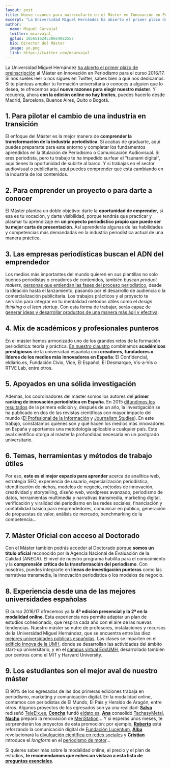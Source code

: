 ```yaml
---
layout: post
title: Nueve razones para matricularte en el Máster en Innovación en Periodismo
excerpt: "La Universidad Miguel Hernández ha abierto el primer plazo de preinscripción al Máster en Innovación en Periodismo para el curso 2016/17. Si nos sueles leer o nos sigues en Twitter, sabes bien a qué nos dedicamos. Si te planteas ampliar tu formación universitaria o conoces a alguien que lo desea, te ofrecemos aquí nueve razones para elegir nuestro máster. Y recuerda, ahora con la edición online no hay límites, puedes hacerlo desde Madrid, Barcelona, Buenos Aires, Quito o Bogotá."
author:
  name: Miguel Carvajal
  twitter: mcarvajal_
  gplus: 105651624538664882557 
  bio: Director del Máster
  image: yo.png
  link: https://twitter.com/mcarvajal_
---
```

La Universidad Miguel Hernández [ha abierto el primer plazo de preinscripción](http://mip.umh.es/preinscripcion.html) al Máster en Innovación en Periodismo para el curso 2016/17. Si nos sueles leer o nos sigues en Twitter, sabes bien a qué nos dedicamos. Si te planteas ampliar tu formación universitaria o conoces a alguien que lo desea, te ofrecemos aquí **nueve razones para elegir nuestro máster**. Y recuerda, ahora **con la edición online no hay límites**, puedes hacerlo desde Madrid, Barcelona, Buenos Aires, Quito o Bogotá. 
 
## 1. Para pilotar el cambio de una industria en transición
 
El enfoque del Máster es la mejor manera de **comprender la transformación de la industria periodística**. Si acabas de graduarte, aquí puedes prepararte para este entorno y completar los fundamentos aprendidos en la titulación de Periodismo o Comunicación Audiovisual. Si eres periodista, pero tu trabajo te ha impedido surfear el “tsunami digital”, aquí tienes la oportunidad de subirte al barco. Y si trabajas en el sector audiovisual o publicitario, aquí puedes comprender qué está cambiando en la industria de los contenidos. 
 
## 2. Para emprender un proyecto o para darte a conocer
 
El Máster plantea un doble objetivo: darte la **oportunidad de emprender**, si esa es tu vocación, y darte visibilidad, porque tendrás que practicar y plasmar tu aprendizaje en **un proyecto periodístico propio que puede ser tu mejor carta de presentación**. Así aprenderás algunas de las habilidades y competencias más demandadas en la industria periodística actual de una manera práctica. 

## 3. Las empresas periodísticas buscan el ADN del emprendedor
 
Los medios más importantes del mundo quieren en sus plantillas no solo buenos periodistas o creadores de contenidos, también buscan _product makers_, [personas que entiendan las fases del proceso periodístico](https://hbr.org/2016/04/what-i-learned-from-trying-to-innovate-at-the-new-york-times), desde la ideación hasta el lanzamiento, pasando por el desarrollo de audiencia o la comercialización publicitaria. Los trabajos prácticos y el proyecto te servirán para integrar en tu mentalidad métodos útiles como el _design thinking_ o el _lean startup_. Con esta forma de trabajar, serás capaz de [generar ideas y desarrollar productos de una manera más ágil y efectiva](http://cuadernosartesanos.org/2015/cac76.pdf#page=47).
 
## 4. Mix de académicos y profesionales punteros
 
En el máster hemos armonizado uno de los grandes retos de la formación periodística: teoría y práctica. [En nuestro claustro](http://mip.umh.es/profesores.html) combinamos **académicos prestigiosos** de la universidad española con **creadores, fundadores o líderes de los medios más innovadores en España**: El Confidencial, eldiario.es, Fundación Civio, Vice, El Español, El Desmarque, Vis-a-Vis o RTVE Lab, entre otros. 

## 5. Apoyados en una sólida investigación 
 
Además, los coordinadores del máster somos los autores del **primer ranking de innovación periodística en España**. En 2015 [difundimos los resultados](http://mip.umh.es/ranking/) de la primera edición y, después de un año, la investigación se ha publicado en dos de las revistas científicas con mayor impacto del mundo ([El Profesional de la Información](http://www.elprofesionaldelainformacion.com/contenidos/2015/may/03.html) y [Journalism Studies](http://www.tandfonline.com/doi/abs/10.1080/1461670X.2016.1161496)). En este trabajo, constatamos quiénes son y qué hacen los medios más innovadores en España y aportamos una metodología aplicable a cualquier país. Este aval científico otorga al máster la profundidad necesaria en un postgrado universitario. 

## 6. Temas, herramientas y métodos de trabajo útiles
 
Por eso, **este es el mejor espacio para aprender** acerca de analítica web, estrategia SEO, experiencia de usuario, especialización periodística, identificación de nichos, modelos de negocio, métodos de innovación, creatividad y storytelling, diseño web, wordpress avanzado, periodismo de datos, herramientas multimedia y narrativas transmedia, marketing digital, verificación y viralidad del periodismo en las redes sociales, financiación y contabilidad básica para emprendedores, comunicar en público, generación de propuestas de valor, análisis de mercado, benchmarking de la competencia... 
 
## 7. Máster Oficial con acceso al Doctorado
 
Con el Máster también podrás acceder al Doctorado porque **somos un título oficial** reconocido por la Agencia Nacional de Evaluación de la Calidad (ANECA). El nivel de nuestro programa habilita para el conocimiento y la **comprensión crítica de la transformación del periodismo**. Con nosotros, puedes integrarte en **líneas de investigación punteras** como las narrativas transmedia, la innovación periodística o los modelos de negocio.

## 8. Experiencia desde una de las mejores universidades españolas
 
El curso 2016/17 ofrecemos ya la **4ª edición presencial y la 2ª en la modalidad online**. Esta experiencia nos permite adaptar un plan de estudios cohesionado, que respira cada año con el aire de las nuevas tendencias. Nuestro máster se nutre de profesores, instalaciones y recursos de la Universidad Miguel Hernández, que se encuentra entre las diez [mejores universidades públicas españolas](http://comunicacion.umh.es/2016/04/05/la-umh-se-situa-entre-las-mejores-universidades-espanolas-segun-el-ranking-de-la-fundacion-bbva-y-el-ivie/). Las clases se imparten en el [edificio Innova de la UMH](https://www.google.es/maps/@38.2752574,-0.6903181,17z/data=!4m2!6m1!1szwJ9qYpCDTx0.kVCptWFCqS-s), donde se desarrollan las actividades del ámbito start-up universitario, y en el [campus virtual EdxUMH](http://edx.umh.es/), desarrollado también por centros como el MIT y Harvard University. 
 
## 9. Los estudiantes son el mejor aval de nuestro máster 
 
El 90% de los egresados de las dos primeras ediciones trabaja en periodismo, marketing y comunicación digital. En la modalidad online, contamos con periodistas de El Mundo, El País y Heraldo de Aragón, entre otros. Algunos proyectos de los egresados son ya una realidad: [**Salva**](https://twitter.com/salvaelx?lang=es) rediseñó [TeleElx.es](http://www.teleelx.es/), [**Concha**](https://twitter.com/conchamaestre?lang=es) fundó [eldato.es](http://eldato.es/), [**Ana**](https://twitter.com/TachasyMetal?lang=es) consolidó [TachasyMetal](http://www.tachasymetal.com/), [**Nacho**](https://twitter.com/nachoortiz?lang=es) preparó la renovación de [MeriStation](http://www.meristation.com/)... Y si esperas unos meses, te sorprenderán los proyectos de esta promoción: por ejemplo, [**Roberto**](https://twitter.com/PradaRoberto) está reforzando la comunicación digital de [Fundación Lucentum](http://www.fundacionlucentum.com/), [**Alba**](https://twitter.com/albagortega) revolucionará la [divulgación científica en redes sociales](https://twitter.com/newloopgifs) y [**Cristian**](https://twitter.com/Crms74) introduce el _longform_ en el [periodismo de motor](http://www.todocircuito.com/reportajes/slow-motion-gp)...

Si quieres saber más sobre la modalidad online, el precio y el plan de estudios, **te recomendamos que eches un vistazo a esta lista de [preguntas esenciales](http://mip.umh.es/planestudios.html)**. 